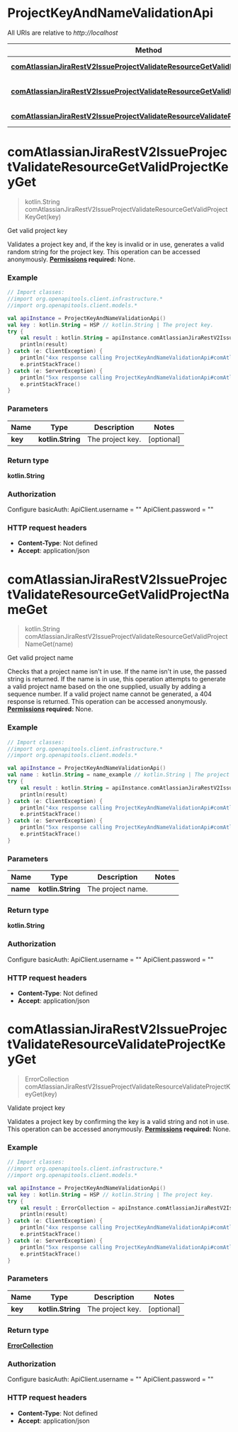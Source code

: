 # ProjectKeyAndNameValidationApi

All URIs are relative to *http://localhost*

Method | HTTP request | Description
------------- | ------------- | -------------
[**comAtlassianJiraRestV2IssueProjectValidateResourceGetValidProjectKeyGet**](ProjectKeyAndNameValidationApi.md#comAtlassianJiraRestV2IssueProjectValidateResourceGetValidProjectKeyGet) | **GET** /rest/api/3/projectvalidate/validProjectKey | Get valid project key
[**comAtlassianJiraRestV2IssueProjectValidateResourceGetValidProjectNameGet**](ProjectKeyAndNameValidationApi.md#comAtlassianJiraRestV2IssueProjectValidateResourceGetValidProjectNameGet) | **GET** /rest/api/3/projectvalidate/validProjectName | Get valid project name
[**comAtlassianJiraRestV2IssueProjectValidateResourceValidateProjectKeyGet**](ProjectKeyAndNameValidationApi.md#comAtlassianJiraRestV2IssueProjectValidateResourceValidateProjectKeyGet) | **GET** /rest/api/3/projectvalidate/key | Validate project key


<a name="comAtlassianJiraRestV2IssueProjectValidateResourceGetValidProjectKeyGet"></a>
# **comAtlassianJiraRestV2IssueProjectValidateResourceGetValidProjectKeyGet**
> kotlin.String comAtlassianJiraRestV2IssueProjectValidateResourceGetValidProjectKeyGet(key)

Get valid project key

Validates a project key and, if the key is invalid or in use, generates a valid random string for the project key.  This operation can be accessed anonymously.  **[Permissions](#permissions) required:** None.

### Example
```kotlin
// Import classes:
//import org.openapitools.client.infrastructure.*
//import org.openapitools.client.models.*

val apiInstance = ProjectKeyAndNameValidationApi()
val key : kotlin.String = HSP // kotlin.String | The project key.
try {
    val result : kotlin.String = apiInstance.comAtlassianJiraRestV2IssueProjectValidateResourceGetValidProjectKeyGet(key)
    println(result)
} catch (e: ClientException) {
    println("4xx response calling ProjectKeyAndNameValidationApi#comAtlassianJiraRestV2IssueProjectValidateResourceGetValidProjectKeyGet")
    e.printStackTrace()
} catch (e: ServerException) {
    println("5xx response calling ProjectKeyAndNameValidationApi#comAtlassianJiraRestV2IssueProjectValidateResourceGetValidProjectKeyGet")
    e.printStackTrace()
}
```

### Parameters

Name | Type | Description  | Notes
------------- | ------------- | ------------- | -------------
 **key** | **kotlin.String**| The project key. | [optional]

### Return type

**kotlin.String**

### Authorization


Configure basicAuth:
    ApiClient.username = ""
    ApiClient.password = ""

### HTTP request headers

 - **Content-Type**: Not defined
 - **Accept**: application/json

<a name="comAtlassianJiraRestV2IssueProjectValidateResourceGetValidProjectNameGet"></a>
# **comAtlassianJiraRestV2IssueProjectValidateResourceGetValidProjectNameGet**
> kotlin.String comAtlassianJiraRestV2IssueProjectValidateResourceGetValidProjectNameGet(name)

Get valid project name

Checks that a project name isn&#39;t in use. If the name isn&#39;t in use, the passed string is returned. If the name is in use, this operation attempts to generate a valid project name based on the one supplied, usually by adding a sequence number. If a valid project name cannot be generated, a 404 response is returned.  This operation can be accessed anonymously.  **[Permissions](#permissions) required:** None.

### Example
```kotlin
// Import classes:
//import org.openapitools.client.infrastructure.*
//import org.openapitools.client.models.*

val apiInstance = ProjectKeyAndNameValidationApi()
val name : kotlin.String = name_example // kotlin.String | The project name.
try {
    val result : kotlin.String = apiInstance.comAtlassianJiraRestV2IssueProjectValidateResourceGetValidProjectNameGet(name)
    println(result)
} catch (e: ClientException) {
    println("4xx response calling ProjectKeyAndNameValidationApi#comAtlassianJiraRestV2IssueProjectValidateResourceGetValidProjectNameGet")
    e.printStackTrace()
} catch (e: ServerException) {
    println("5xx response calling ProjectKeyAndNameValidationApi#comAtlassianJiraRestV2IssueProjectValidateResourceGetValidProjectNameGet")
    e.printStackTrace()
}
```

### Parameters

Name | Type | Description  | Notes
------------- | ------------- | ------------- | -------------
 **name** | **kotlin.String**| The project name. |

### Return type

**kotlin.String**

### Authorization


Configure basicAuth:
    ApiClient.username = ""
    ApiClient.password = ""

### HTTP request headers

 - **Content-Type**: Not defined
 - **Accept**: application/json

<a name="comAtlassianJiraRestV2IssueProjectValidateResourceValidateProjectKeyGet"></a>
# **comAtlassianJiraRestV2IssueProjectValidateResourceValidateProjectKeyGet**
> ErrorCollection comAtlassianJiraRestV2IssueProjectValidateResourceValidateProjectKeyGet(key)

Validate project key

Validates a project key by confirming the key is a valid string and not in use.  This operation can be accessed anonymously.  **[Permissions](#permissions) required:** None.

### Example
```kotlin
// Import classes:
//import org.openapitools.client.infrastructure.*
//import org.openapitools.client.models.*

val apiInstance = ProjectKeyAndNameValidationApi()
val key : kotlin.String = HSP // kotlin.String | The project key.
try {
    val result : ErrorCollection = apiInstance.comAtlassianJiraRestV2IssueProjectValidateResourceValidateProjectKeyGet(key)
    println(result)
} catch (e: ClientException) {
    println("4xx response calling ProjectKeyAndNameValidationApi#comAtlassianJiraRestV2IssueProjectValidateResourceValidateProjectKeyGet")
    e.printStackTrace()
} catch (e: ServerException) {
    println("5xx response calling ProjectKeyAndNameValidationApi#comAtlassianJiraRestV2IssueProjectValidateResourceValidateProjectKeyGet")
    e.printStackTrace()
}
```

### Parameters

Name | Type | Description  | Notes
------------- | ------------- | ------------- | -------------
 **key** | **kotlin.String**| The project key. | [optional]

### Return type

[**ErrorCollection**](ErrorCollection.md)

### Authorization


Configure basicAuth:
    ApiClient.username = ""
    ApiClient.password = ""

### HTTP request headers

 - **Content-Type**: Not defined
 - **Accept**: application/json

